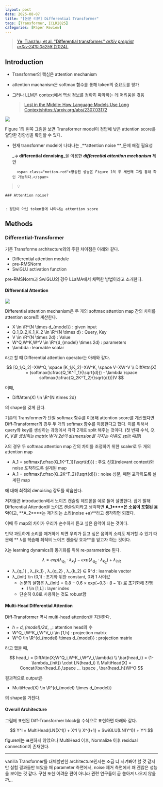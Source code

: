 ```yaml
---
layout: post
date: 2025-08-07
title: "[논문 리뷰] Differential Transformer"
tags: [Transformer, ICLR2025]
categories: [Paper Review]
---
```


> [Ye, Tianzhu, et al. "Differential transformer." ](https://arxiv.org/abs/2410.05258)[_arXiv preprint arXiv:2410.05258_](https://arxiv.org/abs/2410.05258)[ (2024).](https://arxiv.org/abs/2410.05258)



## Introduction

- Transformer의 핵심은 attention mechanism
- attention machanism은 softmax 함수를 통해 token의 중요도를 평가
- 그러나 LLM은 context에서 핵심 정보를 정확히 파악하는 데 어려움을 겪음

	> [Lost in the Middle: How Language Models Use Long Contextshttps://arxiv.org/abs/2307.03172](https://arxiv.org/abs/2307.03172)


![](https://prod-files-secure.s3.us-west-2.amazonaws.com/542b861c-36a8-4051-84e5-8804b6728dba/9083ea56-691a-4752-ae26-47f403431ac8/image.png?X-Amz-Algorithm=AWS4-HMAC-SHA256&X-Amz-Content-Sha256=UNSIGNED-PAYLOAD&X-Amz-Credential=ASIAZI2LB466WR6FMJZM%2F20250831%2Fus-west-2%2Fs3%2Faws4_request&X-Amz-Date=20250831T170104Z&X-Amz-Expires=3600&X-Amz-Security-Token=IQoJb3JpZ2luX2VjEJj%2F%2F%2F%2F%2F%2F%2F%2F%2F%2FwEaCXVzLXdlc3QtMiJHMEUCIHp%2BpDVsXpGDUYfyH3z2y%2FdDvCREMmH7EyElvU77Q4WxAiEA7QToT4OYFZ7UGpByzfojq1pjey532%2F2ikzHmngkwS5IqiAQI8f%2F%2F%2F%2F%2F%2F%2F%2F%2F%2FARAAGgw2Mzc0MjMxODM4MDUiDP4xRMgogPh6tlYdmCrcA%2FUCsVHfJYMzT5dJEBCXTUStob9FzCf99NxudC12JzBO39DxPYXi0Is495FDdS%2BRH2SHLYGi65SYT1GmCiaAykUjnCqNS5XL60zvNngRIFMqSl6nFyv%2FVE2WWTM4Pm8uzln6TivqC6JEj9wSDkIY9yHB0IXWjmaQ4Vif0KBzTspRv7H6EdrX%2BlkvCjvMA94RZpfLzyk5BC6JSzE3dxgposHH%2FL6mPHd9HCUkBPdmJhdPa%2FMAPXIed9XFqmJOLK7EuYDdPj2ctv5F7oAeD85ppg3s1ORP8Nb1hoWtUkB3smspcZQnHa63PUSUxXmTySDBjpE1KkwGB2hw8%2B%2BaLLHX%2BvpSvUHzz1%2FHtl77UkQy9jHdnQeerWK5ktra7vBuXZ4ZfM1kEULWLHoOA%2FrllUUXJs%2FpP0xXNhVhRMymwiqH2lRcK3TU2ekb7mk9M9QN0LMmxDeVcn6rR1ob7zW9a46m%2B%2BgL0tpjdJaAj3NMyrW1F78IrrodcYPQ3BX5ICjNvQ8%2BQUzhQrYtuPFPaIagjouwgG%2F6QasefOp2tpRxNb9UqyxRoBYR7y%2B3lOT%2F6lFBVaMnRYtE0tLkqYBCVAG%2BUvHyDXfVWa4AEHDbqDPTL8fZwXL7wKX3HTlxgIjX6MP%2FMMDS0cUGOqUBHegEiD4hBnDtSahTCxgClCN2HPj%2B3ULxW9kNZmFmpPI6FF%2F%2B%2BU6x8qedei7PwfO77DUrut3j7w4itK%2FQVXuaq0%2Fiz5sU4XUwBlGHVGd5U0o6OPuEv0hxndGKgdsj1YloWk%2BzJlwqy6xZuIIxNUcBy5gEYRT7cyhBNGt7tQR2%2B2Ctl%2BVQQ1NX1%2FxrTY3vEbzu9LA3fgS2SSwFLcaASojBtnAqZGCL&X-Amz-Signature=db15ae9e5ac1d3cafaad72c37fc08c43affc906c57a06b9ad703b717ecf73a47&X-Amz-SignedHeaders=host&x-amz-checksum-mode=ENABLED&x-id=GetObject)


Figure 1의 왼쪽 그림을 보면 Transformer model이 정답에 낮은 attention score를 할당한 경향성을 확인할 수 있다.

- 현재 transformer model에 나타나는 _**attention noise **_문제 해결 필요성

	_**→ differential denoising**_을 이용한 _**differential attention mechanism**_ 제안


		<span class="notion-red">향상된 성능은 Figure 1의 두 세번째 그림 통해 확인 가능하다.</span>


> 💡 


	### Attention noise?


	: 정답이 아닌 token들에 나타나는 attention score



## Methods



### Differential-Transformer


기존 Transforme architecture와의 주된 차이점은 아래와 같다.

- Differential attention module
- pre-RMSNorm
- SwiGLU activation function

pre-RMSNorm과 SwiGLU의 경우 LLaMA에서 채택한 방법이라고 소개한다.



#### Differential Attention


![](https://prod-files-secure.s3.us-west-2.amazonaws.com/542b861c-36a8-4051-84e5-8804b6728dba/116d70b2-1963-4810-9167-f4c7d8a06e8f/image.png?X-Amz-Algorithm=AWS4-HMAC-SHA256&X-Amz-Content-Sha256=UNSIGNED-PAYLOAD&X-Amz-Credential=ASIAZI2LB466WR6FMJZM%2F20250831%2Fus-west-2%2Fs3%2Faws4_request&X-Amz-Date=20250831T170104Z&X-Amz-Expires=3600&X-Amz-Security-Token=IQoJb3JpZ2luX2VjEJj%2F%2F%2F%2F%2F%2F%2F%2F%2F%2FwEaCXVzLXdlc3QtMiJHMEUCIHp%2BpDVsXpGDUYfyH3z2y%2FdDvCREMmH7EyElvU77Q4WxAiEA7QToT4OYFZ7UGpByzfojq1pjey532%2F2ikzHmngkwS5IqiAQI8f%2F%2F%2F%2F%2F%2F%2F%2F%2F%2FARAAGgw2Mzc0MjMxODM4MDUiDP4xRMgogPh6tlYdmCrcA%2FUCsVHfJYMzT5dJEBCXTUStob9FzCf99NxudC12JzBO39DxPYXi0Is495FDdS%2BRH2SHLYGi65SYT1GmCiaAykUjnCqNS5XL60zvNngRIFMqSl6nFyv%2FVE2WWTM4Pm8uzln6TivqC6JEj9wSDkIY9yHB0IXWjmaQ4Vif0KBzTspRv7H6EdrX%2BlkvCjvMA94RZpfLzyk5BC6JSzE3dxgposHH%2FL6mPHd9HCUkBPdmJhdPa%2FMAPXIed9XFqmJOLK7EuYDdPj2ctv5F7oAeD85ppg3s1ORP8Nb1hoWtUkB3smspcZQnHa63PUSUxXmTySDBjpE1KkwGB2hw8%2B%2BaLLHX%2BvpSvUHzz1%2FHtl77UkQy9jHdnQeerWK5ktra7vBuXZ4ZfM1kEULWLHoOA%2FrllUUXJs%2FpP0xXNhVhRMymwiqH2lRcK3TU2ekb7mk9M9QN0LMmxDeVcn6rR1ob7zW9a46m%2B%2BgL0tpjdJaAj3NMyrW1F78IrrodcYPQ3BX5ICjNvQ8%2BQUzhQrYtuPFPaIagjouwgG%2F6QasefOp2tpRxNb9UqyxRoBYR7y%2B3lOT%2F6lFBVaMnRYtE0tLkqYBCVAG%2BUvHyDXfVWa4AEHDbqDPTL8fZwXL7wKX3HTlxgIjX6MP%2FMMDS0cUGOqUBHegEiD4hBnDtSahTCxgClCN2HPj%2B3ULxW9kNZmFmpPI6FF%2F%2B%2BU6x8qedei7PwfO77DUrut3j7w4itK%2FQVXuaq0%2Fiz5sU4XUwBlGHVGd5U0o6OPuEv0hxndGKgdsj1YloWk%2BzJlwqy6xZuIIxNUcBy5gEYRT7cyhBNGt7tQR2%2B2Ctl%2BVQQ1NX1%2FxrTY3vEbzu9LA3fgS2SSwFLcaASojBtnAqZGCL&X-Amz-Signature=980abffe8adc6a4c501be0eae536439730efc71cec0ad4d54afdccf1ffe84de9&X-Amz-SignedHeaders=host&x-amz-checksum-mode=ENABLED&x-id=GetObject)


Differential attention mechanism은 두 개의 softmax attention map 간의 차이를 attention score로 계산한다.

- X \in \R^{N \times d\_{model}} : given input
- Q\_1,Q\_2,K\_1,K\_2 \in \R^{N \times d} : Query, Key
- V \in \R^{N \times 2d} : Value
- W^Q,W^K,W^V \in \R^{d\_{model} \times 2d} : parameters
- \lambda : learnable scalar

라고 할 때 Differential attention operator는 아래와 같다.


$$
[Q_1;Q_2]=XW^Q, \space [K_1;K_2]=XW^K, \space V=XW^V \\
DiffAttn(X) = (softmax(\cfrac{Q_1K^T_1}{\sqrt{d}}) - \lambda \space softmax(\cfrac{Q_2K^T_2}{\sqrt{d}}))V
$$


이때,

- DiffAtten(X) \in \R^{N \times 2d}

의 shape을 갖게 된다.


기존의 Transformer가 단일 softmax 함수를 이용해 attention score를 계산했다면 Diff-Transformer의 경우 두 개의 softmax 함수를 이용한다고 했다. 이를 위해서 query와 key를 생성하는 과정에서 각각 2개로 split 해주는 것이다. <span class="notion-red">(첫 번째 수식, </span><span class="notion-red">_Q, K, V를 생성하는 matrix W가 2d의 dismension을 가지는 이유도 split 때문_</span><span class="notion-red">)</span>


 λ의 경우 두 softmax attention map 간의 차이를 조정하기 위한 scaler로 두 개의 attention map

- A\_1 = softmax(\cfrac{Q\_1K^T\_1}{\sqrt{d}}) : 주요 신호(relevant context)와 noise 포착하도록 설계된 map
- A\_1 = softmax(\cfrac{Q\_2K^T\_2}{\sqrt{d}}) : noise 성분, 패턴 포착하도록 설계된 map 

에 대해 최적의 denoising 강도를 학습한다.


저자들은 introduction에서 노이즈 캔슬링 헤드폰을 예로 들어 설명한다. 쉽게 말해 Differential Attention을 노이즈 캔슬링이라고 생각하면 **A\_1****은 소음이 포함된 음악**이고, **A\_2****는 제거되는 소리(noise +a)**라고 생각하면 되겠다. 


이때 두 map의 차이가 우리가 순수하게 듣고 싶은 음악이 되는 것이다. 


만약 과도하게 소리를 제거하게 되면 우리가 듣고 싶은 음악의 소리도 제거할 수 있기 때문에 ** λ를 학습해 최적의 노이즈 캔슬링 효과**를 얻고자 하는 것이다.


λ는 learning dynamics와 동기화를 위해 re-parametrize 된다.


$$
\lambda = exp(\lambda_{q_1} \cdot \lambda_{k_1}) - exp(\lambda_{q_2} \cdot \lambda_{k_2}) + \lambda_{init}
$$

- λ\_{q\_1} , λ\_{k\_1} , λ\_{q\_2} , λ\_{k\_2} ∈ R^d : learnable vector
- λ\_{init} \in (0,1) : 초기화 위한 constant, 0과 1 사이값
	- 논문의 실험은 λ\_{init} = 0.8 − 0.6 × exp(−0.3 · (l − 1)) 로 초기화해 진행
		- l \in [1,L] : layer index
	- 단순히 0.8로 사용하는 것도 robust함


#### **Multi-Head Differential Attention**


Diff-Transformer 역시 multi-head attention을 지원한다.

- _h = d\_{model}/2d__ _: attention head의 수
- W^Q\_i,W^K\_i,W^V\_i,i \in [1,h] : projection matrix
- W^O \in \R^{d\_{model} \times d\_{model}} : projection matrix

라고 했을 때,


$$
head_i = DiffAttn(X;W^Q_i,W^K_i,W^V_i,\lambda) \\
\bar{head_i} = (1-\lambda_{init}) \cdot LN(head_i) \\
MultiHead(X) = Concat(\bar{head_i},\space ... \space , \bar{head_h})W^O
$$


결과적으로 output은

- MultiHead(X) \in \R^{d\_{model} \times d\_{model}}

의 shape을 가진다.



#### Overall Architecture


그림에 표현된 Diff-Transformer block을 수식으로 표현하면 아래와 같다.


$$
Y^l = MultiHead(LN(X^l)) + X^l \\
X^{l+1} = SwiGLU(LN(Y^l)) + Y^l
$$


figure에는 표현하지 않았으나 MultiHead 이후, Normalize 이후 residual connection이 존재한다.


---


vanilla Transformer를 대체할만한 architecture인지는 조금 더 지켜봐야 할 것 같지만 실험 결과들만 보았을 때 parameter 측면에서, noise 제거 측면에서 꽤 괜찮은 성능을 보이는 것 같다. 구현 또한 어려운 편이 아니라 관련 연구들이 곧 쏟아져 나오지 않을까,,,

